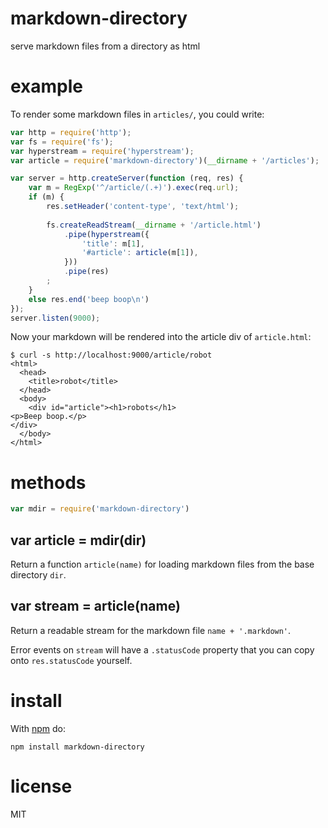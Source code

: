 # markdown-directory

serve markdown files from a directory as html

# example

To render some markdown files in `articles/`, you could write:

``` js
var http = require('http');
var fs = require('fs');
var hyperstream = require('hyperstream');
var article = require('markdown-directory')(__dirname + '/articles');

var server = http.createServer(function (req, res) {
    var m = RegExp('^/article/(.+)').exec(req.url);
    if (m) {
        res.setHeader('content-type', 'text/html');
        
        fs.createReadStream(__dirname + '/article.html')
            .pipe(hyperstream({
                'title': m[1],
                '#article': article(m[1]),
            }))
            .pipe(res)
        ;
    }
    else res.end('beep boop\n')
});
server.listen(9000);
```

Now your markdown will be rendered into the article div of `article.html`:

```
$ curl -s http://localhost:9000/article/robot
<html>
  <head>
    <title>robot</title>
  </head>
  <body>
    <div id="article"><h1>robots</h1>
<p>Beep boop.</p>
</div>
  </body>
</html>
```

# methods

``` js
var mdir = require('markdown-directory')
```

## var article = mdir(dir)

Return a function `article(name)` for loading markdown files from the base
directory `dir`.

## var stream = article(name)

Return a readable stream for the markdown file `name + '.markdown'`.

Error events on `stream` will have a `.statusCode` property that you can copy
onto `res.statusCode` yourself.

# install

With [npm](https://npmjs.org) do:

```
npm install markdown-directory
```

# license

MIT
